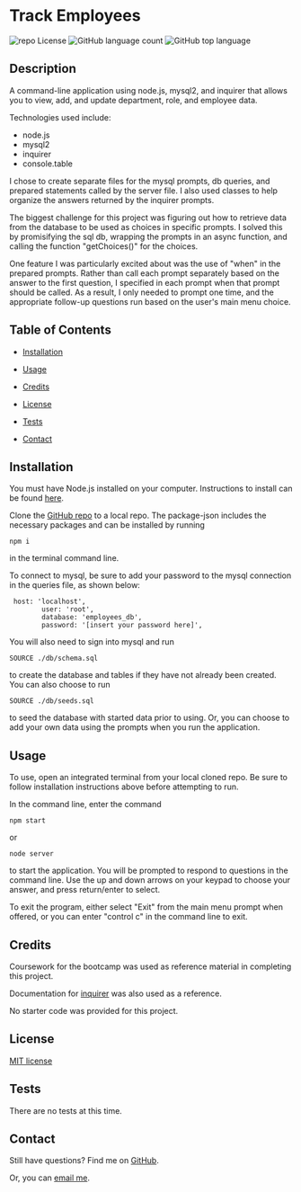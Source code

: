 # Track Employees
![repo License](https://img.shields.io/github/license/rbkeyes/team-profile-generator?color=green)
![GitHub language count](https://img.shields.io/github/languages/count/rbkeyes/team-profile-generator?color=purple)
![GitHub top language](https://img.shields.io/github/languages/top/rbkeyes/team-profile-generator)


## Description

A command-line application using node.js, mysql2, and inquirer that allows you to view, add, and update department, role, and employee data.

Technologies used include:

- node.js
- mysql2
- inquirer
- console.table

I chose to create separate files for the mysql prompts, db queries, and prepared statements called by the server file. I also used classes to help organize the answers returned by the inquirer prompts.  

The biggest challenge for this project was figuring out how to retrieve data from the database to be used as choices in specific prompts. I solved this by promisifying the sql db, wrapping the prompts in an async function, and calling the function "getChoices()" for the choices. 

One feature I was particularly excited about was the use of "when" in the prepared prompts. Rather than call each prompt separately based on the answer to the first question, I specified in each prompt when that prompt should be called. As a result, I only needed to prompt one time, and the appropriate follow-up questions run based on the user's main menu choice.


## Table of Contents

- [Installation](#installation)

- [Usage](#usage)

- [Credits](#credits)

- [License](#license)

- [Tests](#tests)

- [Contact](#contact)


## Installation

You must have Node.js installed on your computer. Instructions to install can be found [here](https://nodejs.org/en/).

Clone the [GitHub repo](https://github.com/rbkeyes/track-employees) to a local repo. The package-json includes the necessary packages and can be installed by running 
```
npm i
```
in the terminal command line. 

To connect to mysql, be sure to add your password to the mysql connection in the queries file, as shown below:
```
 host: 'localhost',
        user: 'root',
        database: 'employees_db',
        password: '[insert your password here]',
```
You will also need to sign into mysql and run
```
SOURCE ./db/schema.sql
```
to create the database and tables if they have not already been created. You can also choose to run
```
SOURCE ./db/seeds.sql
```
to seed the database with started data prior to using. Or, you can choose to add your own data using the prompts when you run the application.

## Usage

To use, open an integrated terminal from your local cloned repo. Be sure to follow installation instructions above before attempting to run.

In the command line, enter the command 
```
npm start
```
or
```
node server
```
to start the application. You will be prompted to respond to questions in the command line. Use the up and down arrows on your keypad to choose your answer, and press return/enter to select. 

To exit the program, either select "Exit" from the main menu prompt when offered, or you can enter "control c" in the command line to exit.


## Credits

Coursework for the bootcamp was used as reference material in completing this project.

Documentation for [inquirer](https://www.npmjs.com/package/inquirer) was also used as a reference.

No starter code was provided for this project.


## License

[MIT license](./LICENSE)


## Tests

There are no tests at this time.


## Contact

Still have questions? Find me on [GitHub](https://github.com/rbkeyes).

Or, you can [email me](mailto:rbkeyes@gmail.com).
